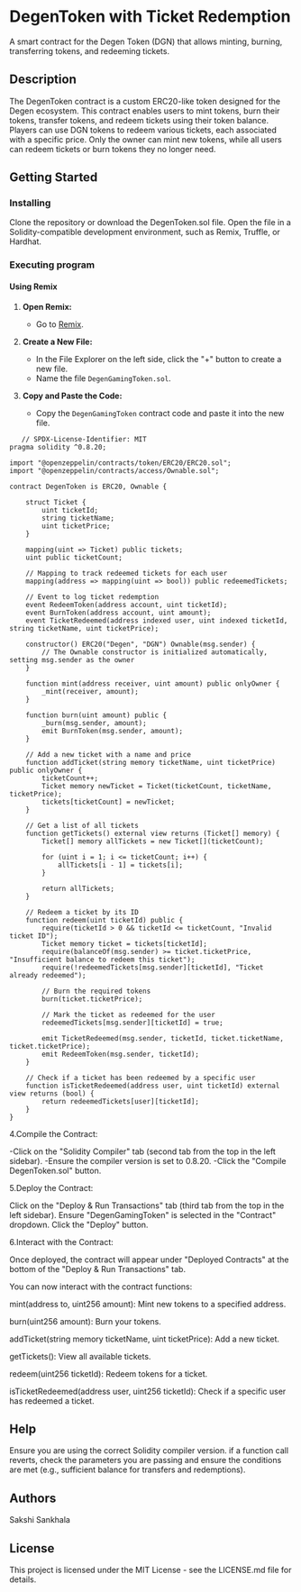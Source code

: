 # DegenToken with Ticket Redemption

A smart contract for the Degen Token (DGN) that allows minting, burning, transferring tokens, and redeeming tickets.

## Description

The DegenToken contract is a custom ERC20-like token designed for the Degen ecosystem. This contract enables users to mint tokens, burn their tokens, transfer tokens, and redeem tickets using their token balance. Players can use DGN tokens to redeem various tickets, each associated with a specific price. Only the owner can mint new tokens, while all users can redeem tickets or burn tokens they no longer need.

## Getting Started

### Installing

Clone the repository or download the DegenToken.sol file.
Open the file in a Solidity-compatible development environment, such as Remix, Truffle, or Hardhat.


### Executing program

#### Using Remix

1. **Open Remix:**
   - Go to [Remix](https://remix.ethereum.org/).

2. **Create a New File:**
   - In the File Explorer on the left side, click the "+" button to create a new file.
   - Name the file `DegenGamingToken.sol`.

3. **Copy and Paste the Code:**
   - Copy the `DegenGamingToken` contract code and paste it into the new file.

```
   // SPDX-License-Identifier: MIT
pragma solidity ^0.8.20;

import "@openzeppelin/contracts/token/ERC20/ERC20.sol";
import "@openzeppelin/contracts/access/Ownable.sol";

contract DegenToken is ERC20, Ownable {

    struct Ticket {
        uint ticketId;
        string ticketName;
        uint ticketPrice;
    }

    mapping(uint => Ticket) public tickets;
    uint public ticketCount;

    // Mapping to track redeemed tickets for each user
    mapping(address => mapping(uint => bool)) public redeemedTickets;

    // Event to log ticket redemption
    event RedeemToken(address account, uint ticketId);
    event BurnToken(address account, uint amount);
    event TicketRedeemed(address indexed user, uint indexed ticketId, string ticketName, uint ticketPrice);

    constructor() ERC20("Degen", "DGN") Ownable(msg.sender) {
        // The Ownable constructor is initialized automatically, setting msg.sender as the owner
    }

    function mint(address receiver, uint amount) public onlyOwner {
        _mint(receiver, amount);
    }

    function burn(uint amount) public {
        _burn(msg.sender, amount);
        emit BurnToken(msg.sender, amount);
    }

    // Add a new ticket with a name and price
    function addTicket(string memory ticketName, uint ticketPrice) public onlyOwner {
        ticketCount++;
        Ticket memory newTicket = Ticket(ticketCount, ticketName, ticketPrice);
        tickets[ticketCount] = newTicket;
    }

    // Get a list of all tickets
    function getTickets() external view returns (Ticket[] memory) {
        Ticket[] memory allTickets = new Ticket[](ticketCount);

        for (uint i = 1; i <= ticketCount; i++) {
            allTickets[i - 1] = tickets[i];
        }

        return allTickets;
    }

    // Redeem a ticket by its ID
    function redeem(uint ticketId) public {
        require(ticketId > 0 && ticketId <= ticketCount, "Invalid ticket ID");
        Ticket memory ticket = tickets[ticketId];
        require(balanceOf(msg.sender) >= ticket.ticketPrice, "Insufficient balance to redeem this ticket");
        require(!redeemedTickets[msg.sender][ticketId], "Ticket already redeemed");

        // Burn the required tokens
        burn(ticket.ticketPrice);

        // Mark the ticket as redeemed for the user
        redeemedTickets[msg.sender][ticketId] = true;

        emit TicketRedeemed(msg.sender, ticketId, ticket.ticketName, ticket.ticketPrice);
        emit RedeemToken(msg.sender, ticketId);
    }

    // Check if a ticket has been redeemed by a specific user
    function isTicketRedeemed(address user, uint ticketId) external view returns (bool) {
        return redeemedTickets[user][ticketId];
    }
}

```
   
4.Compile the Contract:

-Click on the "Solidity Compiler" tab (second tab from the top in the left sidebar).
-Ensure the compiler version is set to 0.8.20.
-Click the "Compile DegenToken.sol" button.

5.Deploy the Contract:

Click on the "Deploy & Run Transactions" tab (third tab from the top in the left sidebar).
Ensure "DegenGamingToken" is selected in the "Contract" dropdown.
Click the "Deploy" button.

6.Interact with the Contract:

Once deployed, the contract will appear under "Deployed Contracts" at the bottom of the "Deploy & Run Transactions" tab.

You can now interact with the contract functions:

mint(address to, uint256 amount): Mint new tokens to a specified address.

burn(uint256 amount): Burn your tokens.

addTicket(string memory ticketName, uint ticketPrice): Add a new ticket.

getTickets(): View all available tickets.

redeem(uint256 ticketId): Redeem tokens for a ticket.

isTicketRedeemed(address user, uint256 ticketId): Check if a specific user has redeemed a ticket.



## Help

Ensure you are using the correct Solidity compiler version.
if a function call reverts, check the parameters you are passing and ensure the conditions are met (e.g., sufficient balance for transfers and redemptions).


## Authors
Sakshi Sankhala


## License
This project is licensed under the MIT License - see the LICENSE.md file for details.
